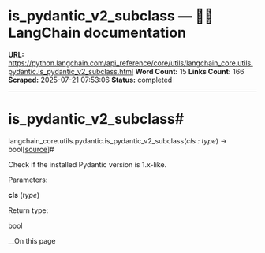 # is_pydantic_v2_subclass — 🦜🔗 LangChain  documentation

**URL:** https://python.langchain.com/api_reference/core/utils/langchain_core.utils.pydantic.is_pydantic_v2_subclass.html
**Word Count:** 15
**Links Count:** 166
**Scraped:** 2025-07-21 07:53:06
**Status:** completed

---

# is\_pydantic\_v2\_subclass\#

langchain\_core.utils.pydantic.is\_pydantic\_v2\_subclass\(_cls : type_\) → bool[\[source\]](https://python.langchain.com/api_reference/_modules/langchain_core/utils/pydantic.html#is_pydantic_v2_subclass)\#     

Check if the installed Pydantic version is 1.x-like.

Parameters:     

**cls** \(_type_\)

Return type:     

bool

__On this page